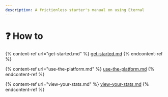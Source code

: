 ```yaml
---
description: A frictionless starter's manual on using Eternal
---
```


# ❓ How to



{% content-ref url="get-started.md" %}
[get-started.md](get-started.md)
{% endcontent-ref %}

{% content-ref url="use-the-platform.md" %}
[use-the-platform.md](use-the-platform.md)
{% endcontent-ref %}

{% content-ref url="view-your-stats.md" %}
[view-your-stats.md](view-your-stats.md)
{% endcontent-ref %}

